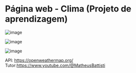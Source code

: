 # Página web - Clima (Projeto de aprendizagem)

![image](https://github.com/CristianAnd/clima-app/assets/61318221/7dc7eee7-9046-4504-9898-5387128a7a70)

![image](https://github.com/CristianAnd/clima-app/assets/61318221/0bb48d70-5568-42bf-89bb-21e81e0a3306)

![image](https://github.com/CristianAnd/clima-app/assets/61318221/7b802a3e-249f-48fd-9541-1c1ed197e05f)


API: https://openweathermap.org/
Tutor:https://www.youtube.com/@MatheusBattisti
